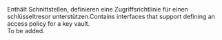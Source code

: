 <Namespace Name="Microsoft.Azure.Management.KeyVault.Fluent.AccessPolicy.Definition">
  <Docs>
    <summary><span data-ttu-id="bd917-101">Enthält Schnittstellen, definieren eine Zugriffsrichtlinie für einen schlüsseltresor unterstützen.</span><span class="sxs-lookup"><span data-stu-id="bd917-101">Contains interfaces that support defining an access policy for a key vault.</span></span></summary> 
    <remarks>To be added.</remarks>
  </Docs>
</Namespace>
